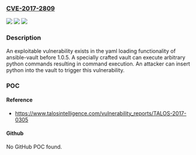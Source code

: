 ### [CVE-2017-2809](https://cve.mitre.org/cgi-bin/cvename.cgi?name=CVE-2017-2809)
![](https://img.shields.io/static/v1?label=Product&message=ansible-vault&color=blue)
![](https://img.shields.io/static/v1?label=Version&message=n%2Fa&color=blue)
![](https://img.shields.io/static/v1?label=Vulnerability&message=code%20execution&color=brighgreen)

### Description

An exploitable vulnerability exists in the yaml loading functionality of ansible-vault before 1.0.5. A specially crafted vault can execute arbitrary python commands resulting in command execution. An attacker can insert python into the vault to trigger this vulnerability.

### POC

#### Reference
- https://www.talosintelligence.com/vulnerability_reports/TALOS-2017-0305

#### Github
No GitHub POC found.

